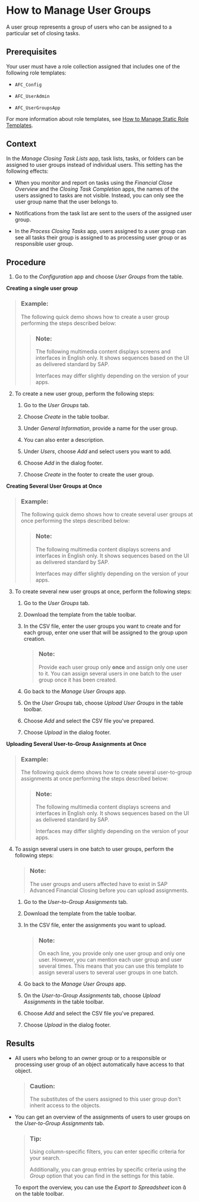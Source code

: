 <!-- loio45bb6c91e94a4d3bafbf4b752c918c3e -->

<link rel="stylesheet" type="text/css" href="../css/sap-icons.css"/>

# How to Manage User Groups

A user group represents a group of users who can be assigned to a particular set of closing tasks.



<a name="loio45bb6c91e94a4d3bafbf4b752c918c3e__prereq_q22_x4m_3kb"/>

## Prerequisites

Your user must have a role collection assigned that includes one of the following role templates:

-   `AFC_Config`

-   `AFC_UserAdmin`

-   `AFC_UserGroupsApp`


For more information about role templates, see [How to Manage Static Role Templates](how-to-manage-static-role-templates-0cca34d.md).



## Context

In the *Manage Closing Task Lists* app, task lists, tasks, or folders can be assigned to user groups instead of individual users. This setting has the following effects:

-   When you monitor and report on tasks using the *Financial Close Overview* and the *Closing Task Completion* apps, the names of the users assigned to tasks are not visible. Instead, you can only see the user group name that the user belongs to.

-   Notifications from the task list are sent to the users of the assigned user group.

-   In the *Process Closing Tasks* app, users assigned to a user group can see all tasks their group is assigned to as processing user group or as responsible user group.




## Procedure

1.  Go to the *Configuration* app and choose *User Groups* from the table.


**Creating a single user group**

> ### Example:  
> The following quick demo shows how to create a user group performing the steps described below:
> 
> > ### Note:  
> > The following multimedia content displays screens and interfaces in English only. It shows sequences based on the UI as delivered standard by SAP.
> > 
> > Interfaces may differ slightly depending on the version of your apps.

2.  To create a new user group, perform the following steps:

    1.  Go to the *User Groups* tab.

    2.  Choose *Create* in the table toolbar.

    3.  Under *General Information*, provide a name for the user group.

    4.  You can also enter a description.

    5.  Under *Users*, choose *Add* and select users you want to add.

    6.  Choose *Add* in the dialog footer.

    7.  Choose *Create* in the footer to create the user group.



**Creating Several User Groups at Once**

> ### Example:  
> The following quick demo shows how to create several user groups at once performing the steps described below:
> 
> > ### Note:  
> > The following multimedia content displays screens and interfaces in English only. It shows sequences based on the UI as delivered standard by SAP.
> > 
> > Interfaces may differ slightly depending on the version of your apps.

3.  To create several new user groups at once, perform the following steps:

    1.  Go to the *User Groups* tab.

    2.  Download the template from the table toolbar.

    3.  In the CSV file, enter the user groups you want to create and for each group, enter one user that will be assigned to the group upon creation.

        > ### Note:  
        > Provide each user group only **once** and assign only one user to it. You can assign several users in one batch to the user group once it has been created.

    4.  Go back to the *Manage User Groups* app.

    5.  On the *User Groups* tab, choose *Upload User Groups* in the table toolbar.

    6.  Choose *Add* and select the CSV file you've prepared.

    7.  Choose *Upload* in the dialog footer.



**Uploading Several User-to-Group Assignments at Once**

> ### Example:  
> The following quick demo shows how to create several user-to-group assignments at once performing the steps described below:
> 
> > ### Note:  
> > The following multimedia content displays screens and interfaces in English only. It shows sequences based on the UI as delivered standard by SAP.
> > 
> > Interfaces may differ slightly depending on the version of your apps.

4.  To assign several users in one batch to user groups, perform the following steps:

    > ### Note:  
    > The user groups and users affected have to exist in SAP Advanced Financial Closing before you can upload assignments.

    1.  Go to the *User-to-Group Assignments* tab.

    2.  Download the template from the table toolbar.

    3.  In the CSV file, enter the assignments you want to upload.

        > ### Note:  
        > On each line, you provide only one user group and only one user. However, you can mention each user group and user several times. This means that you can use this template to assign several users to several user groups in one batch.

    4.  Go back to the *Manage User Groups* app.

    5.  On the *User-to-Group Assignments* tab, choose *Upload Assignments* in the table toolbar.

    6.  Choose *Add* and select the CSV file you've prepared.

    7.  Choose *Upload* in the dialog footer.





<a name="loio45bb6c91e94a4d3bafbf4b752c918c3e__result_dvs_xqt_3mb"/>

## Results

-   All users who belong to an owner group or to a responsible or processing user group of an object automatically have access to that object.

    > ### Caution:  
    > The substitutes of the users assigned to this user group don't inherit access to the objects.

-   You can get an overview of the assignments of users to user groups on the *User-to-Group Assignments* tab.

    > ### Tip:  
    > Using column-specific filters, you can enter specific criteria for your search.
    > 
    > Additionally, you can group entries by specific criteria using the *Group* option that you can find in the settings for this table.

    To export the overview, you can use the *Export to Spreadsheet* icon <span class="SAP-icons"></span> on the table toolbar.


